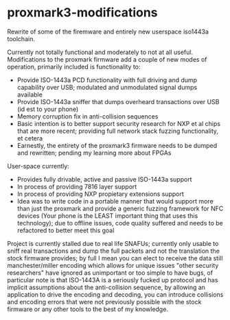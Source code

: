 # proxmark3-modifications
Rewrite of some of the firemware and entirely new userspace iso1443a toolchain.

Currently not totally functional and moderately to not at all useful. Modifications to the proxmark firmware add a couple of new modes of operation, primarily included is functionality to:

- Provide ISO-1443a PCD functionality with full driving and dump capability over USB; modulated and unmodulated signal dumps available
- Provide ISO-1443a sniffer that dumps overheard transactions over USB (id est to your phone)
- Memory corruption fix in anti-collision sequences
- Basic intention is to better support security research for NXP et al chips that are more recent; providing full network stack fuzzing functionality, et cetera
- Earnestly, the entirety of the proxmark3 firmware needs to be dumped and rewritten; pending my learning more about FPGAs

User-space currently:
- Provides fully drivable, active and passive ISO-1443a support
- In process of providing 7816 layer support
- In process of providing NXP propietary extensions support
- Idea was to write code in a portable manner that would support more than just the proxmark and provide a generic fuzzing framework for NFC devices (Your phone is the LEAST important thing that uses this technology); due to offline issues, code quality suffered and needs to be refactored to better meet this goal

Project is currently stalled due to real life SNAFUs; currently only usable to sniff real transactions and dump the full packets and not the translation the stock firmware provides; by full I mean you can elect to receive the data still manchester/miller encoding which allows for unique issues "other security researchers" have ignored as unimportant or too simple to have bugs, of particular note is that ISO-1443A is a seriously fucked up protocol and has implicit assumptions about the anti-collision sequence, by allowing an application to drive the encoding and decoding, you can introduce collisions and encoding errors that were not previously possible with the stock firmware or any other tools to the best of my knowledge.

